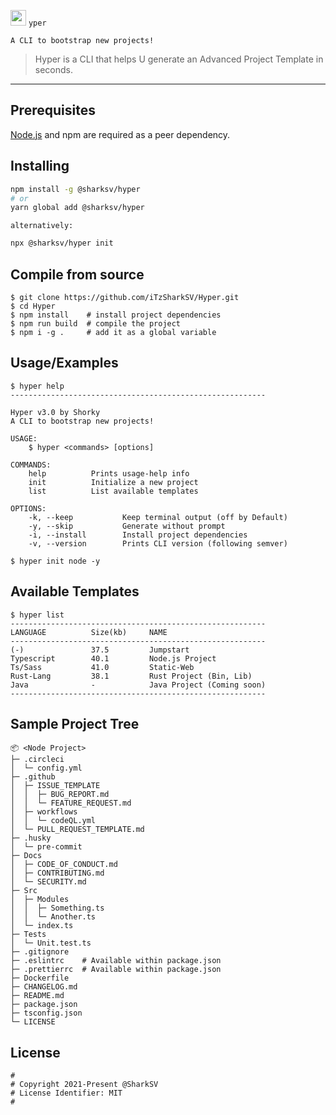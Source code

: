 <img src="https://imgur.com/NjzU6uR.png" width="25px"> `yper`

`A CLI to bootstrap new projects!`

> Hyper is a CLI that helps U generate an Advanced Project Template in seconds.

---

## Prerequisites

[Node.js](https://nodejs.org/en/) and npm are required as a peer dependency.

## Installing

```bash
npm install -g @sharksv/hyper
# or
yarn global add @sharksv/hyper
```

`alternatively:`

```bash
npx @sharksv/hyper init
```

## Compile from source

```Txt
$ git clone https://github.com/iTzSharkSV/Hyper.git
$ cd Hyper
$ npm install    # install project dependencies
$ npm run build  # compile the project
$ npm i -g .     # add it as a global variable
```

## Usage/Examples

```Txt
$ hyper help
---------------------------------------------------------

Hyper v3.0 by Shorky
A CLI to bootstrap new projects!

USAGE:
    $ hyper <commands> [options]

COMMANDS:
    help          Prints usage-help info
    init          Initialize a new project
    list          List available templates

OPTIONS:
    -k, --keep           Keep terminal output (off by Default)
    -y, --skip           Generate without prompt
    -i, --install        Install project dependencies
    -v, --version        Prints CLI version (following semver)
```

```Txt
$ hyper init node -y
```

## Available Templates

```Txt
$ hyper list
---------------------------------------------------------
LANGUAGE          Size(kb)     NAME
---------------------------------------------------------
(-)               37.5	       Jumpstart
Typescript        40.1         Node.js Project
Ts/Sass           41.0         Static-Web
Rust-Lang         38.1         Rust Project (Bin, Lib)
Java              -            Java Project (Coming soon)
---------------------------------------------------------
```

## Sample Project Tree

```Txt
📦 <Node Project>
├─ .circleci
│  └─ config.yml
├─ .github
│  ├─ ISSUE_TEMPLATE
│  │  ├─ BUG_REPORT.md
│  │  └─ FEATURE_REQUEST.md
│  ├─ workflows
│  │  └─ codeQL.yml
│  └─ PULL_REQUEST_TEMPLATE.md
├─ .husky
│  └─ pre-commit
├─ Docs
│  ├─ CODE_OF_CONDUCT.md
│  ├─ CONTRIBUTING.md
│  └─ SECURITY.md
├─ Src
│  ├─ Modules
│  │  ├─ Something.ts
│  │  └─ Another.ts
│  └─ index.ts
├─ Tests
│  └─ Unit.test.ts
├─ .gitignore
├─ .eslintrc    # Available within package.json
├─ .prettierrc  # Available within package.json
├─ Dockerfile
├─ CHANGELOG.md
├─ README.md
├─ package.json
├─ tsconfig.json
└─ LICENSE
```

## License

```Txt
#
# Copyright 2021-Present @SharkSV
# License Identifier: MIT
#
```
